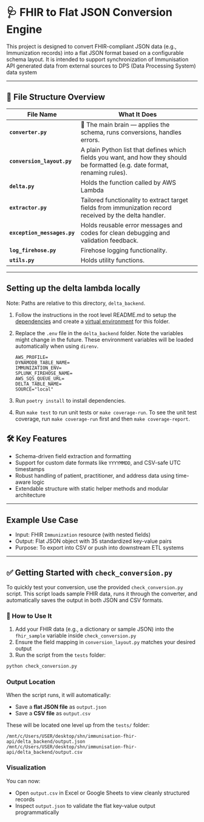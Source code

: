 # 🩺 FHIR to Flat JSON Conversion Engine

This project is designed to convert FHIR-compliant JSON data (e.g., Immunization records) into a flat JSON format based on a configurable schema layout. It is intended to support synchronization of Immunisation API generated data from external sources to DPS (Data Processing System) data system

---

## 📁 File Structure Overview

| File Name                   | What It Does                                                                                                                 |
| --------------------------- | ---------------------------------------------------------------------------------------------------------------------------- |
| **`converter.py`**          | 🧠 The main brain — applies the schema, runs conversions, handles errors.                                                    |
| **`conversion_layout.py`**  | A plain Python list that defines which fields you want, and how they should be formatted (e.g. date format, renaming rules). |
| **`delta.py`**              | Holds the function called by AWS Lambda                                                                                      |
| **`extractor.py`**          | Tailored functionality to extract target fields from immunization record received by the delta handler.                      |
| **`exception_messages.py`** | Holds reusable error messages and codes for clean debugging and validation feedback.                                         |
| **`log_firehose.py`**       | Firehose logging functionality.                                                                                              |
| **`utils.py`**              | Holds utility functions.                                                                                                     |

---

## Setting up the delta lambda locally

Note: Paths are relative to this directory, `delta_backend`.

1. Follow the instructions in the root level README.md to setup the [dependencies](../README.md#environment-setup) and create a [virtual environment](../README.md#) for this folder.

2. Replace the `.env` file in the `delta_backend` folder. Note the variables might change in the future. These environment variables will be loaded automatically when using `direnv`.

    ```
    AWS_PROFILE=
    DYNAMODB_TABLE_NAME=
    IMMUNIZATION_ENV=
    SPLUNK_FIREHOSE_NAME=
    AWS_SQS_QUEUE_URL=
    DELTA_TABLE_NAME=
    SOURCE="local"
    ```

3. Run `poetry install` to install dependencies.

4. Run `make test` to run unit tests or `make coverage-run`. To see the unit test coverage, run `make coverage-run` first and then `make coverage-report`.

## 🛠️ Key Features

- Schema-driven field extraction and formatting
- Support for custom date formats like `YYYYMMDD`, and CSV-safe UTC timestamps
- Robust handling of patient, practitioner, and address data using time-aware logic
- Extendable structure with static helper methods and modular architecture

---

## Example Use Case

- Input: FHIR `Immunization` resource (with nested fields)
- Output: Flat JSON object with 35 standardized key-value pairs
- Purpose: To export into CSV or push into downstream ETL systems

---

## ✅ Getting Started with `check_conversion.py`

To quickly test your conversion, use the provided `check_conversion.py` script.
This script loads sample FHIR data, runs it through the converter, and automatically saves the output in both JSON and CSV formats.

### 🔄 How to Use It

1. Add your FHIR data (e.g., a dictionary or sample JSON) into the `fhir_sample` variable inside `check_conversion.py`
2. Ensure the field mapping in `conversion_layout.py` matches your desired output
3. Run the script from the `tests` folder:

```bash
python check_conversion.py
```

### Output Location

When the script runs, it will automatically:

- Save a **flat JSON file** as `output.json`
- Save a **CSV file** as `output.csv`

These will be located one level up from the `tests/` folder:

```
/mnt/c/Users/USER/desktop/shn/immunisation-fhir-api/delta_backend/output.json
/mnt/c/Users/USER/desktop/shn/immunisation-fhir-api/delta_backend/output.csv
```

### Visualization

You can now:

- Open `output.csv` in Excel or Google Sheets to view cleanly structured records
- Inspect `output.json` to validate the flat key-value output programmatically
